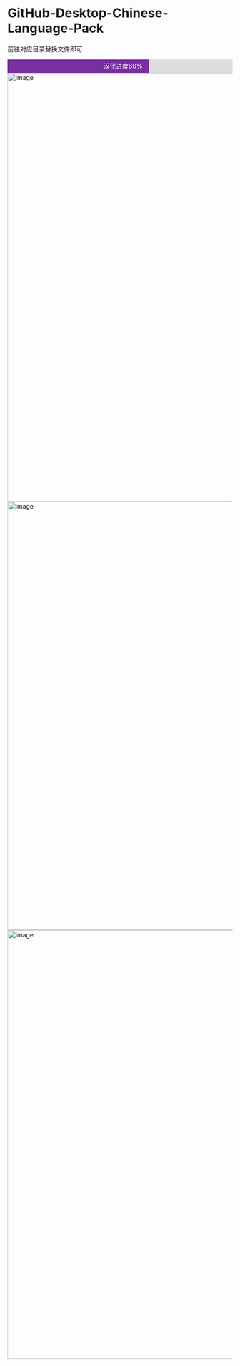 # GitHub-Desktop-Chinese-Language-Pack
前往对应目录替换文件即可


<div style="width: 100%;background-color: #ddd;">
  <div style="text-align: right;padding-right: 15px;line-height: 30px;color: white;width: 60%; background-color: #792f9e;">汉化进度60%</div>
</div>

<img src="https://tvax3.sinaimg.cn/large/006908GAly1hb3d9lwt5rj30qo0icjwh.jpg" alt="image" width="960" data-width="960" data-height="660">

<img src="https://tvax3.sinaimg.cn/large/006908GAly1hb3dhm6vw3j30qo0ic0yq.jpg" alt="image" width="960" data-width="960" data-height="660">

<img src="https://tvax3.sinaimg.cn/large/006908GAly1hb3da2436oj30qo0icdq8.jpg" alt="image" width="960" data-width="960" data-height="660">
